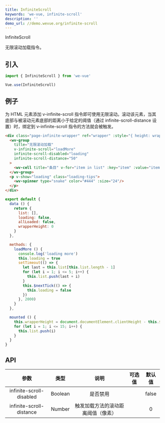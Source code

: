 ```yaml
---
title: InfiniteScroll
keywords: 'we-vue, infinite-scroll'
description: ''
demo_url: //demo.wevue.org/infinite-scroll
---
```


InfiniteScroll

无限滚动加载指令。

## 引入

```js
import { InfiniteScroll } from 'we-vue'

Vue.use(InfiniteScroll)
```

## 例子

为 HTML 元素添加 v-infinite-scroll 指令即可使用无限滚动。滚动该元素，当其底部与被滚动元素底部的距离小于给定的阈值（通过 infinite-scroll-distance 设置）时，绑定到 v-infinite-scroll 指令的方法就会被触发。

```html
<div class="page-infinite-wrapper" ref="wrapper" :style="{ height: wrapperHeight + 'px' }">
  <wv-group
    title="无限滚动加载"
    v-infinite-scroll="loadMore"
    infinite-scroll-disabled="loading"
    infinite-scroll-distance="50"
  >
    <wv-cell title="条目" v-for="item in list" :key="item" :value="item"/>
  </wv-group>
  <p v-show="loading" class="loading-tips">
    <wv-spinner type="snake" color="#444" :size="24"/>
  </p>
</div>
```

```js
export default {
  data () {
    return {
      list: [],
      loading: false,
      allLoaded: false,
      wrapperHeight: 0
    }
  },

  methods: {
    loadMore () {
      console.log('loading more')
      this.loading = true
      setTimeout(() => {
        let last = this.list[this.list.length - 1]
        for (let i = 1; i <= 5; i++) {
          this.list.push(last + i)
        }
        this.$nextTick(() => {
          this.loading = false
        })
      }, 2000)
    }
  },

  mounted () {
    this.wrapperHeight = document.documentElement.clientHeight - this.$refs.wrapper.getBoundingClientRect().top
    for (let i = 1; i <= 15; i++) {
      this.list.push(i)
    }
  }
}
```

## API

|   参数   |   类型    |   说明   | 可选值  |  默认值  |
| :----: | :-----: | :----: | :--: | :---: |
| infinite-scroll-disabled  | Boolean  |  是否禁用   |      |   false   |
| infinite-scroll-distance  | Number  |  触发加载方法的滚动距离阈值（像素）   |      |   0   |
